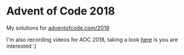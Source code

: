# Advent of Code 2018
My solutions for [adventofcode.com/2018](https://adventofcode.com/2018)

I'm also recording videos for AOC 2018, taking a look [here](https://www.youtube.com/watch?v=Er-vLltxR1E&list=PLqQEkikFqB6d_NAUTrwxzD_gN3pJsjNI_) is you are interested :)
